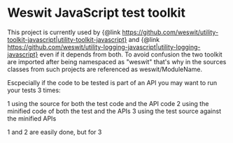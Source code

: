 # Weswit JavaScript test toolkit #


This project is currently used by {@link https://github.com/weswit/utility-toolkit-javascript|utility-toolkit-javascript} and {@link https://github.com/weswit/utility-logging-javascript|utility-logging-javascript} even if it depends from both. To avoid confusion the two toolkit are imported after being namespaced as "weswit" that's why in the sources classes from such projects are referenced as weswit/ModuleName.

   


Escpecially if the code to be tested is part of an API you may want to run your tests 3 times:

1 using the source for both the test code and the API code
2 using the minified code of both the test and the APIs
3 using the test source against the minified APIs

1 and 2 are easily done, but for 3 
